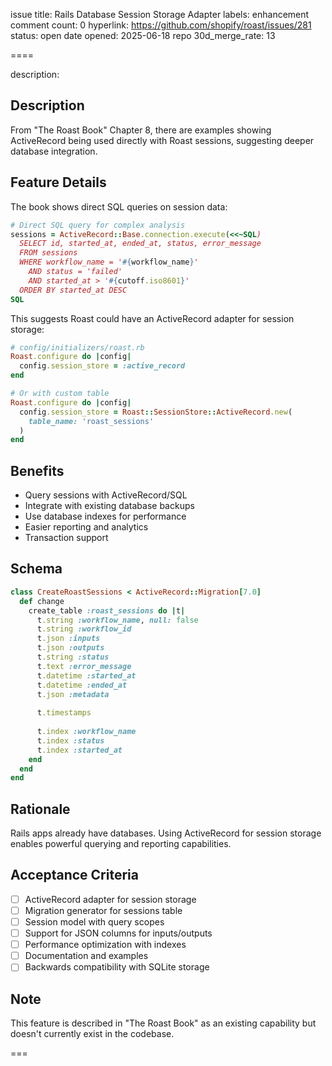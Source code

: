 issue title: Rails Database Session Storage Adapter
labels: enhancement
comment count: 0
hyperlink: https://github.com/shopify/roast/issues/281
status: open
date opened: 2025-06-18
repo 30d_merge_rate: 13

====

description:
## Description
From "The Roast Book" Chapter 8, there are examples showing ActiveRecord being used directly with Roast sessions, suggesting deeper database integration.

## Feature Details
The book shows direct SQL queries on session data:
```ruby
# Direct SQL query for complex analysis
sessions = ActiveRecord::Base.connection.execute(<<~SQL)
  SELECT id, started_at, ended_at, status, error_message
  FROM sessions
  WHERE workflow_name = '#{workflow_name}'
    AND status = 'failed'
    AND started_at > '#{cutoff.iso8601}'
  ORDER BY started_at DESC
SQL
```

This suggests Roast could have an ActiveRecord adapter for session storage:
```ruby
# config/initializers/roast.rb
Roast.configure do |config|
  config.session_store = :active_record
end

# Or with custom table
Roast.configure do |config|
  config.session_store = Roast::SessionStore::ActiveRecord.new(
    table_name: 'roast_sessions'
  )
end
```

## Benefits
- Query sessions with ActiveRecord/SQL
- Integrate with existing database backups
- Use database indexes for performance
- Easier reporting and analytics
- Transaction support

## Schema
```ruby
class CreateRoastSessions < ActiveRecord::Migration[7.0]
  def change
    create_table :roast_sessions do |t|
      t.string :workflow_name, null: false
      t.string :workflow_id
      t.json :inputs
      t.json :outputs
      t.string :status
      t.text :error_message
      t.datetime :started_at
      t.datetime :ended_at
      t.json :metadata
      
      t.timestamps
      
      t.index :workflow_name
      t.index :status
      t.index :started_at
    end
  end
end
```

## Rationale
Rails apps already have databases. Using ActiveRecord for session storage enables powerful querying and reporting capabilities.

## Acceptance Criteria
- [ ] ActiveRecord adapter for session storage
- [ ] Migration generator for sessions table
- [ ] Session model with query scopes
- [ ] Support for JSON columns for inputs/outputs
- [ ] Performance optimization with indexes
- [ ] Documentation and examples
- [ ] Backwards compatibility with SQLite storage

## Note
This feature is described in "The Roast Book" as an existing capability but doesn't currently exist in the codebase.

===
